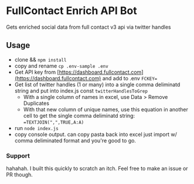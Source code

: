 # FullContact Enrich API Bot

Gets enriched social data from full contact v3 api via twitter handles

## Usage
- clone && `npm install`
- copy and rename `cp .env-sample .env`
- Get API key from [https://dashboard.fullcontact.com](https://dashboard.fullcontact.com) and add to .env `FCKEY=`
- Get list of twitter handles (1 or many) into a single comma deliminatd string and put into index.js const `twitterHandlesToGrep`
    - With a single column of names in excel, use Data > Remove Duplicates
    - With that new column of unique names, use this equation in another cell to get the single comma deliminatd string: `=TEXTJOIN(",",TRUE,A:A)`
- run `node index.js`
- copy console output. can copy pasta back into excel just import w/ comma deliminated format and you're good to go.

### Support
hahahah. I built this quickly to scratch an itch. Feel free to make an issue or PR though.
